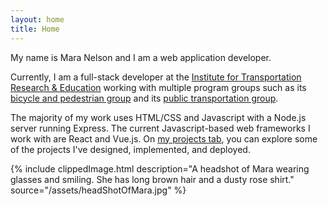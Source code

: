 ```yaml
---
layout: home
title: Home
---
```


<div class="flex-wrapper">
  <div class="leftText text-card">
  <p>
  My name is Mara Nelson and I am a web application developer.
  </p>
  <p>
  Currently, I am a full-stack developer at the 
  <a href="https://itre.ncsu.edu/">Institute for Transportation Research & Education</a>
  working with multiple program groups such as its 
  <a href="https://itre.ncsu.edu/focus/bike-ped/">bicycle and pedestrian group</a>
  and its
  <a href="https://itre.ncsu.edu/focus/transit/">public transportation group</a>.
  </p>
  <p>
  The majority of my work uses HTML/CSS and Javascript with a Node.js server running Express.
  The current Javascript-based web frameworks I work with are React and Vue.js.
  On 
  <a href="/projects">my projects tab</a>,
  you can explore some of the projects I've designed, implemented, and deployed.
  </p>
  </div>

  {% include clippedImage.html 
    description="A headshot of Mara wearing glasses and smiling. She has long brown hair and a dusty rose shirt."
    source="/assets/headShotOfMara.jpg" 
  %}

</div>
